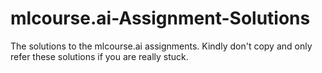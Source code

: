 # mlcourse.ai-Assignment-Solutions
The solutions to the mlcourse.ai assignments. Kindly don't copy and only refer these solutions if you are really stuck.
